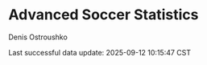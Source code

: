 # Advanced Soccer Statistics
Denis Ostroushko

<!-- gfm -->

Last successful data update: 2025-09-12 10:15:47 CST
